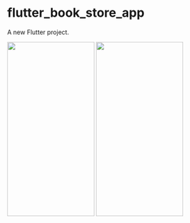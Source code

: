 # flutter_book_store_app

A new Flutter project.

<img src="https://user-images.githubusercontent.com/26844387/174462427-88fa0c02-2bd5-42c2-b6ca-50982d37c7ee.png" width="200" height="400" />  <img src="https://user-images.githubusercontent.com/26844387/174462438-9fd81784-d569-4d8f-b3e9-882cb45788e5.png" width="200" height="400" />
